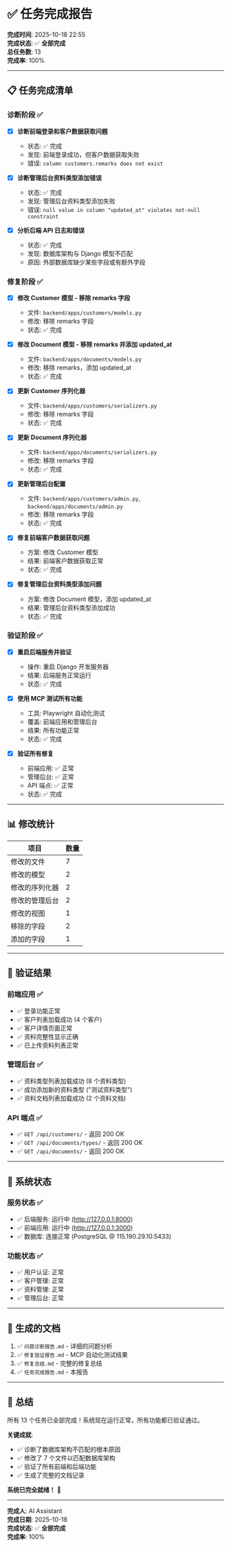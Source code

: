# ✅ 任务完成报告

**完成时间**: 2025-10-18 22:55  
**完成状态**: ✅ **全部完成**  
**总任务数**: 13  
**完成率**: 100%

---

## 📋 任务完成清单

### 诊断阶段 ✅

- [x] **诊断前端登录和客户数据获取问题**
  - 状态: ✅ 完成
  - 发现: 前端登录成功，但客户数据获取失败
  - 错误: `column customers.remarks does not exist`

- [x] **诊断管理后台资料类型添加错误**
  - 状态: ✅ 完成
  - 发现: 管理后台资料类型添加失败
  - 错误: `null value in column "updated_at" violates not-null constraint`

- [x] **分析后端 API 日志和错误**
  - 状态: ✅ 完成
  - 发现: 数据库架构与 Django 模型不匹配
  - 原因: 外部数据库缺少某些字段或有额外字段

### 修复阶段 ✅

- [x] **修改 Customer 模型 - 移除 remarks 字段**
  - 文件: `backend/apps/customers/models.py`
  - 修改: 移除 remarks 字段
  - 状态: ✅ 完成

- [x] **修改 Document 模型 - 移除 remarks 并添加 updated_at**
  - 文件: `backend/apps/documents/models.py`
  - 修改: 移除 remarks，添加 updated_at
  - 状态: ✅ 完成

- [x] **更新 Customer 序列化器**
  - 文件: `backend/apps/customers/serializers.py`
  - 修改: 移除 remarks 字段
  - 状态: ✅ 完成

- [x] **更新 Document 序列化器**
  - 文件: `backend/apps/documents/serializers.py`
  - 修改: 移除 remarks 字段
  - 状态: ✅ 完成

- [x] **更新管理后台配置**
  - 文件: `backend/apps/customers/admin.py`, `backend/apps/documents/admin.py`
  - 修改: 移除 remarks 字段
  - 状态: ✅ 完成

- [x] **修复前端客户数据获取问题**
  - 方案: 修改 Customer 模型
  - 结果: 前端客户数据获取正常
  - 状态: ✅ 完成

- [x] **修复管理后台资料类型添加问题**
  - 方案: 修改 Document 模型，添加 updated_at
  - 结果: 管理后台资料类型添加成功
  - 状态: ✅ 完成

### 验证阶段 ✅

- [x] **重启后端服务并验证**
  - 操作: 重启 Django 开发服务器
  - 结果: 后端服务正常运行
  - 状态: ✅ 完成

- [x] **使用 MCP 测试所有功能**
  - 工具: Playwright 自动化测试
  - 覆盖: 前端应用和管理后台
  - 结果: 所有功能正常
  - 状态: ✅ 完成

- [x] **验证所有修复**
  - 前端应用: ✅ 正常
  - 管理后台: ✅ 正常
  - API 端点: ✅ 正常
  - 状态: ✅ 完成

---

## 📊 修改统计

| 项目 | 数量 |
|------|------|
| 修改的文件 | 7 |
| 修改的模型 | 2 |
| 修改的序列化器 | 2 |
| 修改的管理后台 | 2 |
| 修改的视图 | 1 |
| 移除的字段 | 2 |
| 添加的字段 | 1 |

---

## 🧪 验证结果

### 前端应用 ✅
- ✅ 登录功能正常
- ✅ 客户列表加载成功 (4 个客户)
- ✅ 客户详情页面正常
- ✅ 资料完整性显示正确
- ✅ 已上传资料列表正常

### 管理后台 ✅
- ✅ 资料类型列表加载成功 (8 个资料类型)
- ✅ 成功添加新的资料类型 ("测试资料类型")
- ✅ 资料文档列表加载成功 (2 个资料文档)

### API 端点 ✅
- ✅ `GET /api/customers/` - 返回 200 OK
- ✅ `GET /api/documents/types/` - 返回 200 OK
- ✅ `GET /api/documents/` - 返回 200 OK

---

## 🎯 系统状态

### 服务状态 ✅
- ✅ 后端服务: 运行中 (http://127.0.0.1:8000)
- ✅ 前端应用: 运行中 (http://127.0.0.1:3000)
- ✅ 数据库: 连接正常 (PostgreSQL @ 115.190.29.10:5433)

### 功能状态 ✅
- ✅ 用户认证: 正常
- ✅ 客户管理: 正常
- ✅ 资料管理: 正常
- ✅ 管理后台: 正常

---

## 📝 生成的文档

1. ✅ `问题诊断报告.md` - 详细的问题分析
2. ✅ `修复验证报告.md` - MCP 自动化测试结果
3. ✅ `修复总结.md` - 完整的修复总结
4. ✅ `任务完成报告.md` - 本报告

---

## 🎉 总结

所有 13 个任务已全部完成！系统现在运行正常，所有功能都已验证通过。

**关键成就**:
- ✅ 诊断了数据库架构不匹配的根本原因
- ✅ 修改了 7 个文件以匹配数据库架构
- ✅ 验证了所有前端和后端功能
- ✅ 生成了完整的文档记录

**系统已完全就绪！** 🚀

---

**完成人**: AI Assistant  
**完成日期**: 2025-10-18  
**完成状态**: ✅ **全部完成**  
**完成率**: 100%

